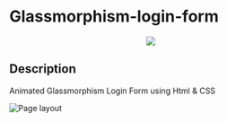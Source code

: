 # Glassmorphism-login-form

<p align="center">
   <img src="http://img.shields.io/static/v1?label=STATUS&message=JA%20DESENVOLVIDO&color=RED&style=for-the-badge" #vitrinedev/>
</p>

## Description

<p align="justify">
Animated Glassmorphism Login Form using Html &amp; CSS

![Page layout](https://github.com/dexter2k8/Glassmorphism-login-form/blob/main/assets/page.gif)

</p>
